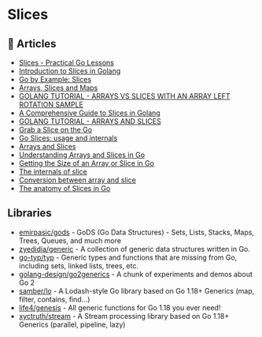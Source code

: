 # Slices

## 📕 Articles
- [Slices - Practical Go Lessons](https://www.practical-go-lessons.com/chap-21-slices)
- [Introduction to Slices in Golang](https://www.callicoder.com/golang-slices/)
- [Go by Example: Slices](https://gobyexample.com/slices)
- [Arrays, Slices and Maps](https://www.golang-book.com/books/intro/6)
- [GOLANG TUTORIAL - ARRAYS VS SLICES WITH AN ARRAY LEFT ROTATION SAMPLE](https://www.bogotobogo.com/GoLang/GoLang_Arrays_vs_Slices.php)
- [A Comprehensive Guide to Slices in Golang](https://codeburst.io/a-comprehensive-guide-to-slices-in-golang-bacebfe46669)
- [GOLANG TUTORIAL - ARRAYS AND SLICES](https://www.bogotobogo.com/GoLang/GoLang_Arrays_and_Slices.php)
- [Grab a Slice on the Go](https://medium.com/gojekengineering/grab-a-slice-on-the-go-c606344186c1)
- [Go Slices: usage and internals](https://go.dev/blog/slices-intro)
- [Arrays and Slices](https://golangbot.com/arrays-and-slices/)
- [Understanding Arrays and Slices in Go](https://www.digitalocean.com/community/tutorials/understanding-arrays-and-slices-in-go)
- [Getting the Size of an Array or Slice in Go](https://tutorialedge.net/golang/snippets/getting-size-of-array-slice-go/)
- [The internals of slice](https://nanxiao.gitbooks.io/golang-101-hacks/content/posts/the-internals-of-slice.html)
- [Conversion between array and slice](https://nanxiao.gitbooks.io/golang-101-hacks/content/posts/conversion-between-array-and-slice.html)
- [The anatomy of Slices in Go](https://medium.com/rungo/the-anatomy-of-slices-in-go-6450e3bb2b94)

## Libraries
- [emirpasic/gods](https://github.com/emirpasic/gods) - GoDS (Go Data Structures) - Sets, Lists, Stacks, Maps, Trees, Queues, and much more
- [zyedidia/generic](https://github.com/zyedidia/generic) - A collection of generic data structures written in Go.
- [go-typ/typ](https://github.com/go-typ/typ) - Generic types and functions that are missing from Go, including sets, linked lists, trees, etc.
- [golang-design/go2generics](https://github.com/golang-design/go2generics) - A chunk of experiments and demos about Go 2 
- [samber/lo](https://github.com/samber/lo) - A Lodash-style Go library based on Go 1.18+ Generics (map, filter, contains, find...)
- [life4/genesis](https://github.com/life4/genesis) - All generic functions for Go 1.18 you ever need!
- [xyctruth/stream](https://github.com/xyctruth/stream) - A Stream processing library based on Go 1.18+ Generics (parallel, pipeline, lazy)